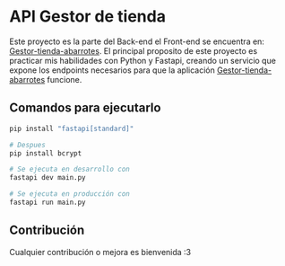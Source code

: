 # API Gestor de tienda
Este proyecto es la parte del Back-end el Front-end se encuentra en: [Gestor-tienda-abarrotes](https://github.com/Irineo-1/Gestor-tienda-abarrotes).
El principal proposito de este proyecto es practicar mis habilidades con Python y Fastapi, creando un servicio que expone los endpoints necesarios para que la aplicación [Gestor-tienda-abarrotes](https://github.com/Irineo-1/Gestor-tienda-abarrotes) funcione.

## Comandos para ejecutarlo
```bash
pip install "fastapi[standard]"

# Despues
pip install bcrypt

# Se ejecuta en desarrollo con
fastapi dev main.py

# Se ejecuta en producción con
fastapi run main.py
```

## Contribución
Cualquier contribución o mejora es bienvenida :3
